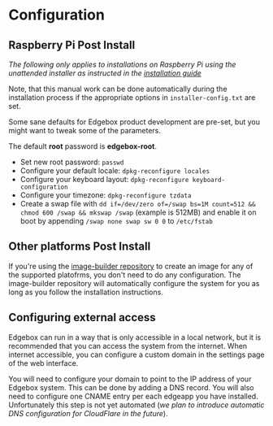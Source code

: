 # Configuration

## Raspberry Pi Post Install

_The following only applies to installations on Raspberry Pi using the unattended installer as instructed in the [installation guide](./installation.md)_

Note, that this manual work can be done automatically during the installation process if the appropriate options in `installer-config.txt` are set.

Some sane defaults for Edgebox product development are pre-set, but you might want to tweak some of the parameters.

The default **root** password is **edgebox-root**.

- Set new root password: `passwd`
- Configure your default locale: `dpkg-reconfigure locales`
- Configure your keyboard layout: `dpkg-reconfigure keyboard-configuration`
- Configure your timezone: `dpkg-reconfigure tzdata`
- Create a swap file with `dd if=/dev/zero of=/swap bs=1M count=512 && chmod 600 /swap && mkswap /swap` (example is 512MB) and enable it on boot by appending `/swap none swap sw 0 0` to `/etc/fstab`

## Other platforms Post Install

If you're using the [image-builder repository](https://github.com/edgebox-iot/image-builder/) to create an image for any of the supported platofrms, you don't need to do any configuration. The image-builder repository will automatically configure the system for you as long as you follow the installation instructions.

## Configuring external access

Edgebox can run in a way that is only accessible in a local network, but it is recommended that you can access the system from the internet.
When internet accessible, you can configure a custom domain in the settings page of the web interface.

You will need to configure your domain to point to the IP address of your Edgebox system. This can be done by adding a DNS record. You will also need to configure one CNAME entry per each edgeapp you have installed. Unfortunately this step is not yet automated (_we plan to introduce automatic DNS configuration for CloudFlare in the future_).